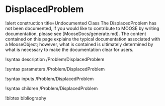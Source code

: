 <!-- MOOSE Documentation Stub: Remove this when content is added. -->

# DisplacedProblem

!alert construction title=Undocumented Class
The DisplacedProblem has not been documented, if you would like to contribute to MOOSE by
writing documentation, please see [MooseDocs/generate.md]. The content contained on this page explains
the typical documentation associated with a MooseObject; however, what is contained is ultimately
determined by what is necessary to make the documentation clear for users.

!syntax description /Problem/DisplacedProblem

!syntax parameters /Problem/DisplacedProblem

!syntax inputs /Problem/DisplacedProblem

!syntax children /Problem/DisplacedProblem

!bibtex bibliography
